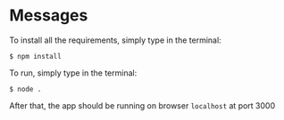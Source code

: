 # Messages

To install all the requirements, simply type in the terminal:

    $ npm install

To run, simply type in the terminal:

    $ node .

After that, the app should be running on browser `localhost` at port 3000